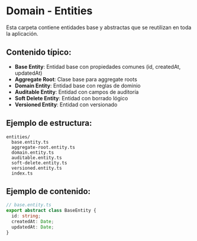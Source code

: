 # Domain - Entities

Esta carpeta contiene entidades base y abstractas que se reutilizan en toda la aplicación.

## Contenido típico:

- **Base Entity**: Entidad base con propiedades comunes (id, createdAt, updatedAt)
- **Aggregate Root**: Clase base para aggregate roots
- **Domain Entity**: Entidad base con reglas de dominio
- **Auditable Entity**: Entidad con campos de auditoría
- **Soft Delete Entity**: Entidad con borrado lógico
- **Versioned Entity**: Entidad con versionado

## Ejemplo de estructura:
```
entities/
  base.entity.ts
  aggregate-root.entity.ts
  domain.entity.ts
  auditable.entity.ts
  soft-delete.entity.ts
  versioned.entity.ts
  index.ts
```

## Ejemplo de contenido:
```typescript
// base.entity.ts
export abstract class BaseEntity {
  id: string;
  createdAt: Date;
  updatedAt: Date;
}
```
